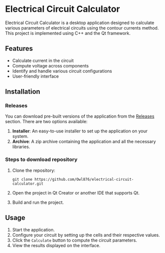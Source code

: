 # Electrical Circuit Calculator

Electrical Circuit Calculator is a desktop application designed to calculate various parameters of electrical circuits using the contour currents method. This project is implemented using C++ and the Qt framework.

## Features

- Calculate current in the circuit
- Compute voltage across components
- Identify and handle various circuit configurations
- User-friendly interface

## Installation

### Releases

You can download pre-built versions of the application from the [Releases](https://github.com/Owl876/electrical-circuit-calculator/releases) section. There are two options available:

1. **Installer**: An easy-to-use installer to set up the application on your system.
2. **Archive**: A zip archive containing the application and all the necessary libraries.


### Steps to download repository

1. Clone the repository:
    ```
    git clone https://github.com/Owl876/electrical-circuit-calculator.git
    ```

2. Open the project in Qt Creator or another IDE that supports Qt.

3. Build and run the project.

## Usage

1. Start the application.
2. Configure your circuit by setting up the cells and their respective values.
3. Click the `Calculate` button to compute the circuit parameters.
4. View the results displayed on the interface.
